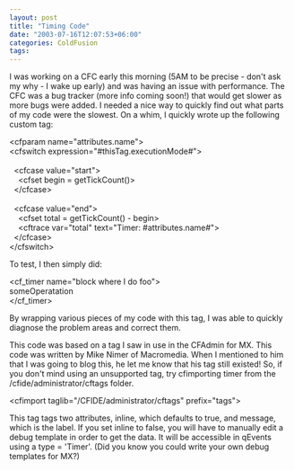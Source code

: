 ```yaml
---
layout: post
title: "Timing Code"
date: "2003-07-16T12:07:53+06:00"
categories: ColdFusion 
tags: 
---
```


I was working on a CFC early this morning (5AM to be precise - don't ask my why - I wake up early) and was having an issue with performance. The CFC was a bug tracker (more info coming soon!) that would get slower as more bugs were added. I needed a nice way to quickly find out what parts of my code were the slowest. On a whim, I quickly wrote up the following custom tag:

&lt;cfparam name="attributes.name"&gt;<br>
&lt;cfswitch expression="#thisTag.executionMode#"&gt;<br>
<br>
&nbsp;&nbsp;&lt;cfcase value="start"&gt;<br>
&nbsp;&nbsp;&nbsp;&nbsp;&lt;cfset begin = getTickCount()&gt;<br>
&nbsp;&nbsp;&lt;/cfcase&gt;<br>
<br>
&nbsp;&nbsp;&lt;cfcase value="end"&gt;<br>
&nbsp;&nbsp;&nbsp;&nbsp;&lt;cfset total = getTickCount() - begin&gt;<br>
&nbsp;&nbsp;&nbsp;&nbsp;&lt;cftrace var="total" text="Timer: #attributes.name#"&gt;<br>
&nbsp;&nbsp;&lt;/cfcase&gt;<br>
&lt;/cfswitch&gt;<br>

To test, I then simply did:

&lt;cf_timer name="block where I do foo"&gt;<br>
someOperatation<br>
&lt;/cf_timer&gt;<br>

By wrapping various pieces of my code with this tag, I was able to quickly diagnose the problem areas and correct them.

This code was based on a tag I saw in use in the CFAdmin for MX. This code was written by Mike Nimer of Macromedia. When I mentioned to him that I was going to blog this, he let me know that his tag still existed! So, if you don't mind using an unsupported tag, try cfimporting timer from the /cfide/administrator/cftags folder. 

&lt;cfimport taglib="/CFIDE/administrator/cftags" prefix="tags"&gt;

This tag tags two attributes, inline, which defaults to true, and message, which is the label. If you set inline to false, you will have to manually edit a debug template in order to get the data. It will be accessible in qEvents using a type = 'Timer'. (Did you know you could write your own debug templates for MX?)